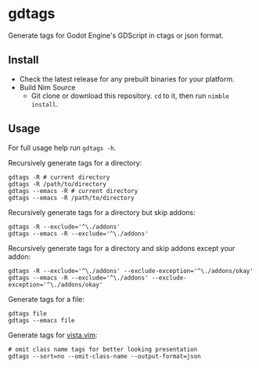 # gdtags

Generate tags for Godot Engine's GDScript in ctags or json format.

## Install

- Check the latest release for any prebuilt binaries for your platform.
- Build Nim Source
  - Git clone or download this repository. `cd` to it, then run `nimble install`.

## Usage

For full usage help run `gdtags -h`.

Recursively generate tags for a directory:

    gdtags -R # current directory
    gdtags -R /path/to/directory
    gdtags --emacs -R # current directory
    gdtags --emacs -R /path/to/directory

Recursively generate tags for a directory but skip addons:

    gdtags -R --exclude='^\./addons'
    gdtags --emacs -R --exclude='^\./addons'

Recursively generate tags for a directory and skip addons except your addon:

    gdtags -R --exclude='^\./addons' --exclude-exception='^\./addons/okay'
    gdtags --emacs -R --exclude='^\./addons' --exclude-exception='^\./addons/okay'

Generate tags for a file:

    gdtags file
    gdtags --emacs file

Generate tags for [vista.vim](https://github.com/liuchengxu/vista.vim):

    # omit class name tags for better looking presentation
    gdtags --sort=no --omit-class-name --output-format=json
